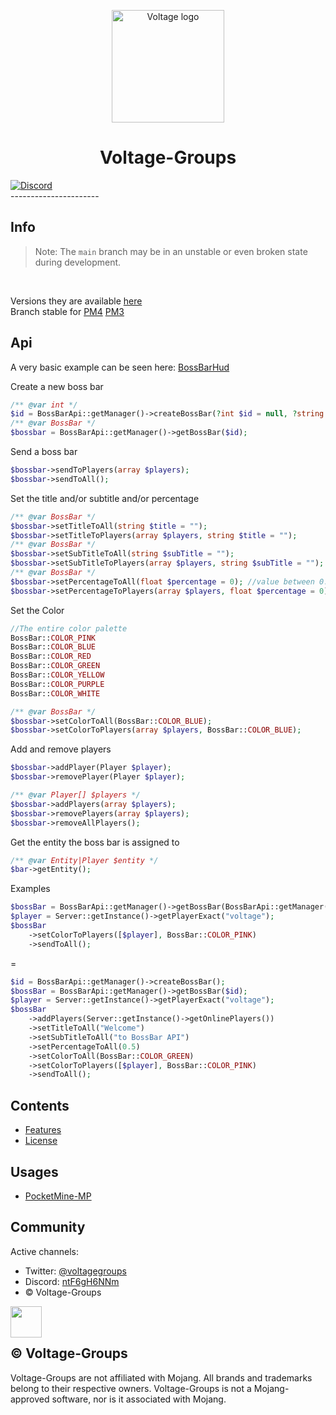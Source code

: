 <p align="center">
  <img src="http://image.noelshack.com/fichiers/2021/39/5/1633118741-logo-no-background.png" alt="Voltage logo" height="180" />
</p>

<h1 align="center">Voltage-Groups</h1>
<a href="https://discord.gg/ntF6gH6NNm"><img src="https://img.shields.io/discord/814507789656784898?label=discord&color=7289DA&logo=discord" alt="Discord" /></a>
<br/>
----------------------
<br/>

## Info
> Note: The `main` branch may be in an unstable or even broken state during development.
<br/>

Versions they are available [here](https://github.com/Voltagegroups/BossBarApi/releases)
<br/>
Branch stable for [PM4](https://github.com/Voltagegroups/BossBarApi/tree/pm4) [PM3](https://github.com/Voltagegroups/BossBarApi/tree/pm3)


## Api
A very basic example can be seen here: [BossBarHud](https://github.com/Voltagegroups/BossBarHud)

Create a new boss bar
```PHP
/** @var int */
$id = BossBarApi::getManager()->createBossBar(?int $id = null, ?string $title = null, ?string $subtitle = null, ?float $percentage = null, ?int $color= null, ?array $players = null, bool $send = false); //you can define an id if you want
/** @var BossBar */
$bossbar = BossBarApi::getManager()->getBossBar($id);
```

Send a boss bar
```PHP
$bossbar->sendToPlayers(array $players);
$bossbar->sendToAll();
```

Set the title and/or subtitle and/or percentage
```PHP
/** @var BossBar */
$bossbar->setTitleToAll(string $title = "");
$bossbar->setTitleToPlayers(array $players, string $title = "");
/** @var BossBar */
$bossbar->setSubTitleToAll(string $subTitle = "");
$bossbar->setSubTitleToPlayers(array $players, string $subTitle = "");
/** @var BossBar */
$bossbar->setPercentageToAll(float $percentage = 0); //value between 0.00 and 1.00
$bossbar->setPercentageToPlayers(array $players, float $percentage = 0); //value between 0.00 and 1.00
```

Set the Color
```PHP
//The entire color palette
BossBar::COLOR_PINK
BossBar::COLOR_BLUE
BossBar::COLOR_RED
BossBar::COLOR_GREEN
BossBar::COLOR_YELLOW
BossBar::COLOR_PURPLE
BossBar::COLOR_WHITE

/** @var BossBar */
$bossbar->setColorToAll(BossBar::COLOR_BLUE);
$bossbar->setColorToPlayers(array $players, BossBar::COLOR_BLUE);
```

Add and remove players

```PHP
$bossbar->addPlayer(Player $player);
$bossbar->removePlayer(Player $player);

/** @var Player[] $players */
$bossbar->addPlayers(array $players);
$bossbar->removePlayers(array $players);
$bossbar->removeAllPlayers();
```

Get the entity the boss bar is assigned to

```PHP
/** @var Entity|Player $entity */
$bar->getEntity();
```

Examples

```PHP
$bossBar = BossBarApi::getManager()->getBossBar(BossBarApi::getManager()->createBossBar(null,"Welcome","to BossBar API",0.5,BossBar::COLOR_GREEN,Server::getInstance()->getOnlinePlayers(),false));
$player = Server::getInstance()->getPlayerExact("voltage");
$bossBar
    ->setColorToPlayers([$player], BossBar::COLOR_PINK)
    ->sendToAll();
```
=
```PHP
$id = BossBarApi::getManager()->createBossBar();
$bossBar = BossBarApi::getManager()->getBossBar($id);
$player = Server::getInstance()->getPlayerExact("voltage");
$bossBar
    ->addPlayers(Server::getInstance()->getOnlinePlayers())
    ->setTitleToAll("Welcome")
    ->setSubTitleToAll("to BossBar API")
    ->setPercentageToAll(0.5)
    ->setColorToAll(BossBar::COLOR_GREEN)
    ->setColorToPlayers([$player], BossBar::COLOR_PINK)
    ->sendToAll();
```

## Contents

- [Features](./FEATURES.md)
- [License](./LICENSE)

## Usages

* [PocketMine-MP](https://github.com/pmmp/PocketMine-MP)

## Community

Active channels:

- Twitter: [@voltagegroups](https://twitter.com/VoltageGroups?t=wSiFVaX5GiHx8Z-LmSC7iQ&s=09)
- Discord: [ntF6gH6NNm](https://discord.gg/ntF6gH6NNm)
- © Voltage-Groups
<div align="center">
  <img src="http://image.noelshack.com/fichiers/2021/39/5/1633118741-logo-no-background.png" height="50" width="50" align="left"></img>
</div>
<br/><br/>

## © Voltage-Groups

Voltage-Groups are not affiliated with Mojang. All brands and trademarks belong to their respective owners. Voltage-Groups is not a Mojang-approved software, nor is it associated with Mojang.
